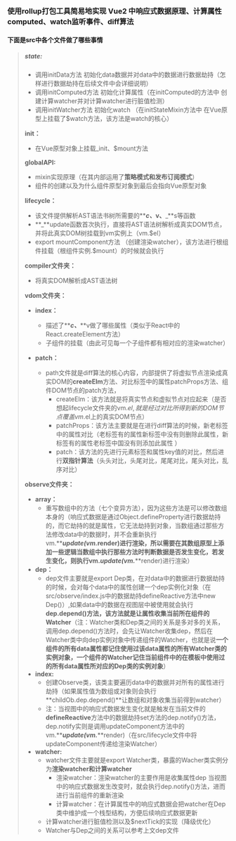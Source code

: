 ### 使用rollup打包工具简易地实现 Vue2 中响应式数据原理、计算属性computed、watch监听事件、diff算法

#### 下面是src中各个文件做了哪些事情

> ##### **state:**
>
> - 调用initData方法 初始化data数据并对data中的数据进行数据劫持（怎样进行数据劫持在后续文件中会详细说明）
> - 调用initComputed方法 初始化计算属性（在initComputed的方法中 创建计算watcher并对计算watcher进行脏值检测）
> - 调用initWatcher方法 初始化watch （在initStateMixin方法中 在Vue原型上挂载了$watch方法，该方法是watch的核心）
>
> **init：**
>
> - 在Vue原型对象上挂载_init、$mount方法
>
> **globalAPI:**
>
> - mixin实现原理（在其内部运用了**策略模式和发布订阅模式**）
> - 组件的创建以及为什么组件原型对象到最后会指向Vue原型对象
>
> **lifecycle：**
>
> - 该文件提供解析AST语法书树所需要的**_**c、**_**v、**_**s等函数
> - **_**update函数首次执行，直接将AST语法树解析成真实DOM节点，并将此真实DOM树挂载到vm实例上（vm.$el）
> - export mountComponent方法 （创建渲染watcher），该方法进行根组件挂载（根组件实例.$mount）的时候就会执行
>
> **compiler文件夹：**
>
> - 将真实DOM解析成AST语法树
>
> **vdom文件夹：**
>
> - **index：**
>   - 描述了**_**c、**_**v做了哪些属性（类似于React中的React.createElement方法）
>   - 子组件的挂载（由此可见每一个子组件都有相对应的渲染watcher）
>
> - **patch：**
>   - path文件就是diff算法的核心内容，内部提供了将虚拟节点渲染成真实DOM的**createElm**方法、对比标签中的属性patchProps方法、组件DOM节点的patch方法，
>     - createElm：该方法就是将真实节点和虚拟节点对应起来（是否想起lifecycle文件夹的vm.$el,就是经过对比所得到新的DOM节点覆盖vm.$el上的真实DOM节点）
>     - patchProps：该方法主要就是在进行diff算法的时候，新老标签中的属性对比（老标签有的属性新标签中没有则删除此属性，新标签有的属性老标签中国没有则添加此属性 ）
>     - patch：该方法的先进行元素标签和属性key值的对比，然后进行**双指针算法**（头头对比，头尾对比，尾尾对比，尾头对比，乱序对比）
>
> **observe文件夹：**
>
> - **array：**
>   - 重写数组中的方法（七个变异方法），因为这些方法是可以修改数组本身的（响应式数据是通过Object.defineProperty进行数据劫持的，而它劫持的就是属性，它无法劫持到对象，当数组通过那些方法修改data中的数据时，并不会重新执行vm.**_**update(vm.**_**render)进行渲染，所以需要在其数组原型上添加一些逻辑当数组中执行那些方法时判断数据是否发生变化，若发生变化，则执行vm.**_**update(vm.**_**render)进行渲染）
> - **dep：**
>   - dep文件主要就是export Dep类，在对data中的数据进行数据劫持的时候，会对每个data中的属性创建一个dep实例化对象（在src/observe/index.js中的数据劫持defineReactive方法中new Dep()）,如果data中的数据在视图层中被使用就会执行**dep.depend()**方法，该方法就是让属性收集当前所在组件的**Watcher**（注：Watcher类和Dep类之间的关系是多对多的关系，调用dep.depend()方法时，会先让Watcher收集dep，然后在Watcher类中向dep实例对象中传递组件的Watcher，也就是说**一个组件的所有data属性都记住使用过该data属性的所有Watcher类的实例对象，一个组件的Watcher记住当前组件中的在模板中使用过的所有data属性所对应的Dep类的实例对象**）
> - **index:**
>   - 创建Observe类，该类主要遍历data中的数据并对所有的属性进行劫持（如果属性值为数组或对象则会执行**childOb.dep.depend()**让数组和对象收集当前得到watcher）
>   - 注：当视图中的响应式数据发生变化就是触发在当前文件的**defineReactive**方法中的数据劫持set方法的dep.notify()方法，dep.notify实则是调用updateComponent方法中的vm.**_**update(vm.**_**render)（在src/lifecycle文件中将updateComponent传递给渲染Watcher）
> - **watcher:**
>   - watcher文件主要就是export Watcher类，暴露的Wacher类实例分为**渲染watcher和计算watcher**
>     - 渲染watcher：渲染watcher的主要作用是收集属性dep 当视图中的响应式数据发生改变时，就会执行dep.notify()方法，进而进行当前组件的重新渲染
>     - 计算watcher：在计算属性中的响应式数据会把watcher在Dep类中维护成一个栈型结构，方便后续响应式数据更新
>   - 计算watcher进行脏值检测以及$nextTick的实现（降级优化）
>   - Watcher与Dep之间的关系可以参考上文dep文件
